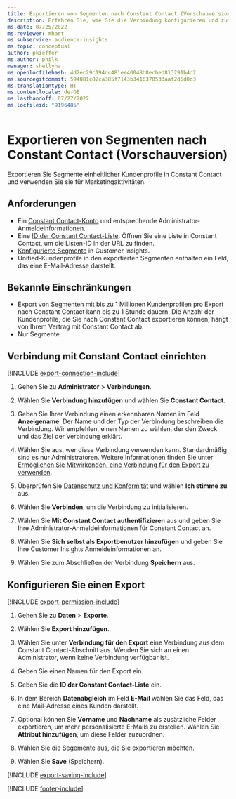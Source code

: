 ```yaml
---
title: Exportieren von Segmenten nach Constant Contact (Vorschauversion)
description: Erfahren Sie, wie Sie die Verbindung konfigurieren und zum Constant Contact exportieren.
ms.date: 07/25/2022
ms.reviewer: mhart
ms.subservice: audience-insights
ms.topic: conceptual
author: pkieffer
ms.author: philk
manager: shellyha
ms.openlocfilehash: 4d2ec29c194dc481ee40048b8ecbed813291b4d2
ms.sourcegitcommit: 594081c82ca385f7143b3416378533aaf2d6d0d3
ms.translationtype: HT
ms.contentlocale: de-DE
ms.lasthandoff: 07/27/2022
ms.locfileid: "9196485"
---
```

# <a name="export-segments-to-constant-contact-preview"></a>Exportieren von Segmenten nach Constant Contact (Vorschauversion)

Exportieren Sie Segmente einheitlicher Kundenprofile in Constant Contact und verwenden Sie sie für Marketingaktivitäten.

## <a name="prerequisites"></a>Anforderungen

- Ein [Constant Contact-Konto](https://www.constantcontact.com/account-home) und entsprechende Administrator-Anmeldeinformationen.
- Eine [ID der Constant Contact-Liste](https://app.constantcontact.com/pages/contacts/ui#lists). Öffnen Sie eine Liste in Constant Contact, um die Listen-ID in der URL zu finden.
- [Konfigurierte Segmente](segments.md) in Customer Insights.
- Unified-Kundenprofile in den exportierten Segmenten enthalten ein Feld, das eine E-Mail-Adresse darstellt.

## <a name="known-limitations"></a>Bekannte Einschränkungen

- Export von Segmenten mit bis zu 1 Millionen Kundenprofilen pro Export nach Constant Contact kann bis zu 1 Stunde dauern. Die Anzahl der Kundenprofile, die Sie nach Constant Contact exportieren können, hängt von Ihrem Vertrag mit Constant Contact ab.
- Nur Segmente.

## <a name="set-up-connection-to-constant-contact"></a>Verbindung mit Constant Contact einrichten

[!INCLUDE [export-connection-include](includes/export-connection-admn.md)]

1. Gehen Sie zu **Administrator** > **Verbindungen**.

1. Wählen Sie **Verbindung hinzufügen** und wählen Sie **Constant Contact**.

1. Geben Sie Ihrer Verbindung einen erkennbaren Namen im Feld **Anzeigename**. Der Name und der Typ der Verbindung beschreiben die Verbindung. Wir empfehlen, einen Namen zu wählen, der den Zweck und das Ziel der Verbindung erklärt.

1. Wählen Sie aus, wer diese Verbindung verwenden kann. Standardmäßig sind es nur Administratoren. Weitere Informationen finden Sie unter [Ermöglichen Sie Mitwirkenden, eine Verbindung für den Export zu verwenden](connections.md#allow-contributors-to-use-a-connection-for-exports).

1. Überprüfen Sie [Datenschutz und Konformität](connections.md#data-privacy-and-compliance) und wählen **Ich stimme zu** aus.

1. Wählen Sie **Verbinden**, um die Verbindung zu initialisieren.

1. Wählen Sie **Mit Constant Contact authentifizieren** aus und geben Sie Ihre Administrator-Anmeldeinformationen für Constant Contact an.

1. Wählen Sie **Sich selbst als Exportbenutzer hinzufügen** und geben Sie Ihre Customer Insights Anmeldeinformationen an.

1. Wählen Sie zum Abschließen der Verbindung **Speichern** aus.

## <a name="configure-an-export"></a>Konfigurieren Sie einen Export

[!INCLUDE [export-permission-include](includes/export-permission.md)]

1. Gehen Sie zu **Daten** > **Exporte**.

1. Wählen Sie **Export hinzufügen**.

1. Wählen Sie unter **Verbindung für den Export** eine Verbindung aus dem Constant Contact-Abschnitt aus. Wenden Sie sich an einen Administrator, wenn keine Verbindung verfügbar ist.

1. Geben Sie einen Namen für den Export ein.

1. Geben Sie die **ID der Constant Contact-Liste** ein.

1. In dem Bereich **Datenabgleich** im Feld **E-Mail** wählen Sie das Feld, das eine Mail-Adresse eines Kunden darstellt.

1. Optional können Sie **Vorname** und **Nachname** als zusätzliche Felder exportieren, um mehr personalisierte E-Mails zu erstellen. Wählen Sie **Attribut hinzufügen**, um diese Felder zuzuordnen.

1. Wählen Sie die Segemente aus, die Sie exportieren möchten.

1. Wählen Sie **Save** (Speichern).

[!INCLUDE [export-saving-include](includes/export-saving.md)]

[!INCLUDE [footer-include](includes/footer-banner.md)]
